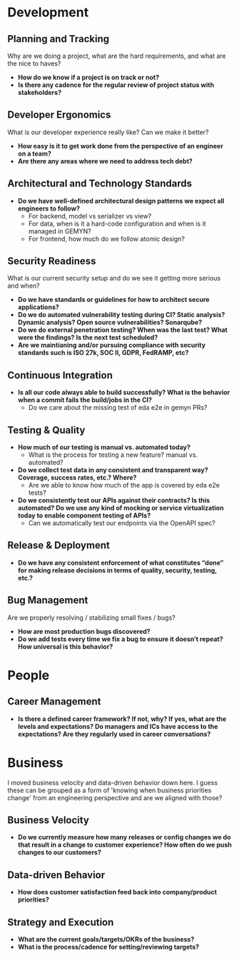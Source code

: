 # Development

## Planning and Tracking
Why are we doing a project, what are the hard requirements, and what are the nice to haves?

- **How do we know if a project is on track or not?**
- **Is there any cadence for the regular review of project status with stakeholders?**

## Developer Ergonomics
What is our developer experience really like? Can we make it better?

- **How easy is it to get work done from the perspective of an engineer on a team?**
- **Are there any areas where we need to address tech debt?**

## Architectural and Technology Standards
- **Do we have well-defined architectural design patterns we expect all engineers to follow?**
  - For backend, model vs serializer vs view?
  - For data, when is it a hard-code configuration and when is it managed in GEMYN?
  - For frontend, how much do we follow atomic design?

## Security Readiness
What is our current security setup and do we see it getting more serious and when?

- **Do we have standards or guidelines for how to architect secure applications?**
- **Do we do automated vulnerability testing during CI? Static analysis? Dynamic analysis? Open source vulnerabilities? Sonarqube?**
- **Do we do external penetration testing? When was the last test? What were the findings? Is the next test scheduled?**
- **Are we maintianing and/or pursuing compliance with security standards such is ISO 27k, SOC II, GDPR, FedRAMP, etc?**

## Continuous Integration
- **Is all our code always able to build successfully? What is the behavior when a commit fails the build/jobs in the CI?**
  - Do we care about the missing test of eda e2e in gemyn PRs?

## Testing & Quality
- **How much of our testing is manual vs. automated today?**
  - What is the process for testing a new feature? manual vs. automated?
- **Do we collect test data in any consistent and transparent way? Coverage, success rates, etc.? Where?**
  - Are we able to know how much of the app is covered by eda e2e tests?
- **Do we consistently test our APIs against their contracts? Is this automated? Do we use any kind of mocking or service virtualization today to enable component testing of APIs?**
  - Can we automatically test our endpoints via the OpenAPI spec?

## Release & Deployment
- **Do we have any consistent enforcement of what constitutes “done” for making release decisions in terms of quality, security, testing, etc.?**

## Bug Management
Are we properly resolving / stabilizing small fixes / bugs?

- **How are most production bugs discovered?**
- **Do we add tests every time we fix a bug to ensure it doesn’t repeat? How universal is this behavior?**

# People

## Career Management
- **Is there a defined career framework? If not, why? If yes, what are the levels and expectations? Do managers and ICs have access to the expectations? Are they regularly used in career conversations?**

# Business
I moved business velocity and data-driven behavior down here. I guess these can be grouped as a form of 'knowing when business priorities change' from an engineering perspective and are we aligned with those?

## Business Velocity
- **Do we currently measure how many releases or config changes we do that result in a change to customer experience? How often do we push changes to our customers?**

## Data-driven Behavior
- **How does customer satisfaction feed back into company/product priorities?**

## Strategy and Execution
- **What are the current goals/targets/OKRs of the business?**
- **What is the process/cadence for setting/reviewing targets?**

